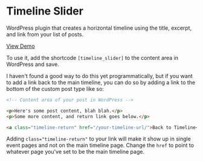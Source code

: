 # Timeline Slider
WordPress plugin that creates a horizontal timeline using the title, excerpt, and link from your list of posts.

<a href="http://losaidos.com/dev/wpblank/timeline-demo/" target="_blank">View Demo</a>

To use it, add the shortcode `[timeline_slider]` to the content area in WordPress and save.

I haven't found a good way to do this yet programmatically, but if you want to add a link back to the main timeline, you can do so by adding a link to the bottom of the custom post type like so: 

```html
<!-- Content area of your post in WordPress -->

<p>Here's some post content, blah blah.</p>
<p>Some more content, and return link goes below.</p>

<a class="timeline-return" href="/your-timeline-url/">Back to Timeline</a>
```

Adding <code>class="timeline-return"</code> to your link will make it show up in single event pages and not on the main timeline page. Change the <code>href</code> to point to whatever page you've set to be the main timeline page.
